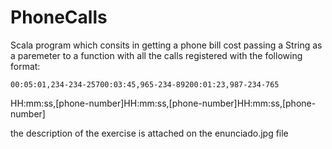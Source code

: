 # PhoneCalls

Scala program which consits in getting a phone bill cost passing a String as a paremeter to a function with all the calls registered with the following format:

```00:05:01,234-234-25700:03:45,965-234-89200:01:23,987-234-765```

HH:mm:ss,[phone-number]HH:mm:ss,[phone-number]HH:mm:ss,[phone-number]

the description of the exercise is attached on the enunciado.jpg file

